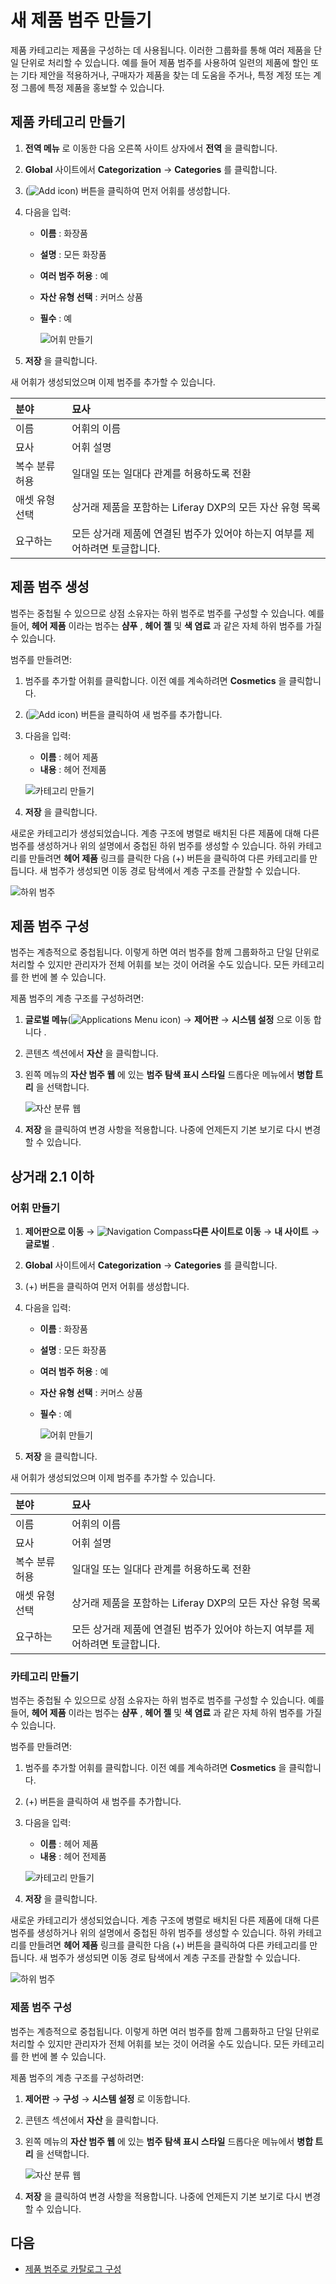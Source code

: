 # 새 제품 범주 만들기

제품 카테고리는 제품을 구성하는 데 사용됩니다. 이러한 그룹화를 통해 여러 제품을 단일 단위로 처리할 수 있습니다. 예를 들어 제품 범주를 사용하여 일련의 제품에 할인 또는 기타 제안을 적용하거나, 구매자가 제품을 찾는 데 도움을 주거나, 특정 계정 또는 계정 그룹에 특정 제품을 홍보할 수 있습니다.

## 제품 카테고리 만들기

1. **전역 메뉴** 로 이동한 다음 오른쪽 사이트 상자에서 **전역** 을 클릭합니다.
1. **Global** 사이트에서 **Categorization** → **Categories** 를 클릭합니다.
1. (![Add icon](../../../images/icon-add.png)) 버튼을 클릭하여 먼저 어휘를 생성합니다.
1. 다음을 입력:
    * **이름** : 화장품
    * **설명** : 모든 화장품
    * **여러 범주 허용** : 예
    * **자산 유형 선택** : 커머스 상품
    * **필수** : 예

        ![어휘 만들기](./creating-a-new-product-category/images/01.png)

1. **저장** 을 클릭합니다.

새 어휘가 생성되었으며 이제 범주를 추가할 수 있습니다.

| 분야       | 묘사                                          |
|:-------- |:------------------------------------------- |
| 이름       | 어휘의 이름                                      |
| 묘사       | 어휘 설명                                       |
| 복수 분류 허용 | 일대일 또는 일대다 관계를 허용하도록 전환                     |
| 애셋 유형 선택 | 상거래 제품을 포함하는 Liferay DXP의 모든 자산 유형 목록       |
| 요구하는     | 모든 상거래 제품에 연결된 범주가 있어야 하는지 여부를 제어하려면 토글합니다. |

## 제품 범주 생성

범주는 중첩될 수 있으므로 상점 소유자는 하위 범주로 범주를 구성할 수 있습니다. 예를 들어, **헤어 제품** 이라는 범주는 **샴푸** , **헤어 젤** 및 **색 염료** 과 같은 자체 하위 범주를 가질 수 있습니다.

범주를 만들려면:

1. 범주를 추가할 어휘를 클릭합니다. 이전 예를 계속하려면 **Cosmetics** 을 클릭합니다.
1. (![Add icon](../../../images/icon-add.png)) 버튼을 클릭하여 새 범주를 추가합니다.
1. 다음을 입력:
    * **이름** : 헤어 제품
    * **내용** : 헤어 전제품

    ![카테고리 만들기](./creating-a-new-product-category/images/02.png)

1. **저장** 을 클릭합니다.

새로운 카테고리가 생성되었습니다. 계층 구조에 병렬로 배치된 다른 제품에 대해 다른 범주를 생성하거나 위의 설명에서 중첩된 하위 범주를 생성할 수 있습니다. 하위 카테고리를 만들려면 **헤어 제품** 링크를 클릭한 다음 (+) 버튼을 클릭하여 다른 카테고리를 만듭니다. 새 범주가 생성되면 이동 경로 탐색에서 계층 구조를 관찰할 수 있습니다.

![하위 범주](./creating-a-new-product-category/images/03.png)

## 제품 범주 구성

범주는 계층적으로 중첩됩니다. 이렇게 하면 여러 범주를 함께 그룹화하고 단일 단위로 처리할 수 있지만 관리자가 전체 어휘를 보는 것이 어려울 수도 있습니다. 모든 카테고리를 한 번에 볼 수 있습니다.

제품 범주의 계층 구조를 구성하려면:

1. **글로벌 메뉴**(![Applications Menu icon](../../../images/icon-applications-menu.png)) → **제어판** → **시스템 설정** 으로 이동 합니다 .
1. 콘텐츠 섹션에서 **자산** 을 클릭합니다.
1. 왼쪽 메뉴의 **자산 범주 웹** 에 있는 **범주 탐색 표시 스타일** 드롭다운 메뉴에서 **병합 트리** 을 선택합니다.

    ![자산 분류 웹](./creating-a-new-product-category/images/04.png)

1. **저장** 을 클릭하여 변경 사항을 적용합니다. 나중에 언제든지 기본 보기로 다시 변경할 수 있습니다.

## 상거래 2.1 이하

### 어휘 만들기

1. **제어판으로 이동** → ![Navigation Compass](../../../images/icon-compass.png)**다른 사이트로 이동** → **내 사이트** → **글로벌** .
1. **Global** 사이트에서 **Categorization** → **Categories** 를 클릭합니다.
1. (+) 버튼을 클릭하여 먼저 어휘를 생성합니다.
1. 다음을 입력:
    * **이름** : 화장품
    * **설명** : 모든 화장품
    * **여러 범주 허용** : 예
    * **자산 유형 선택** : 커머스 상품
    * **필수** : 예

        ![어휘 만들기](./creating-a-new-product-category/images/01.png)

1. **저장** 을 클릭합니다.

새 어휘가 생성되었으며 이제 범주를 추가할 수 있습니다.

| 분야       | 묘사                                          |
|:-------- |:------------------------------------------- |
| 이름       | 어휘의 이름                                      |
| 묘사       | 어휘 설명                                       |
| 복수 분류 허용 | 일대일 또는 일대다 관계를 허용하도록 전환                     |
| 애셋 유형 선택 | 상거래 제품을 포함하는 Liferay DXP의 모든 자산 유형 목록       |
| 요구하는     | 모든 상거래 제품에 연결된 범주가 있어야 하는지 여부를 제어하려면 토글합니다. |

### 카테고리 만들기

범주는 중첩될 수 있으므로 상점 소유자는 하위 범주로 범주를 구성할 수 있습니다. 예를 들어, **헤어 제품** 이라는 범주는 **샴푸** , **헤어 젤** 및 **색 염료** 과 같은 자체 하위 범주를 가질 수 있습니다.

범주를 만들려면:

1. 범주를 추가할 어휘를 클릭합니다. 이전 예를 계속하려면 **Cosmetics** 을 클릭합니다.
1. (+) 버튼을 클릭하여 새 범주를 추가합니다.
1. 다음을 입력:
    * **이름** : 헤어 제품
    * **내용** : 헤어 전제품

    ![카테고리 만들기](./creating-a-new-product-category/images/02.png)

1. **저장** 을 클릭합니다.

새로운 카테고리가 생성되었습니다. 계층 구조에 병렬로 배치된 다른 제품에 대해 다른 범주를 생성하거나 위의 설명에서 중첩된 하위 범주를 생성할 수 있습니다. 하위 카테고리를 만들려면 **헤어 제품** 링크를 클릭한 다음 (+) 버튼을 클릭하여 다른 카테고리를 만듭니다. 새 범주가 생성되면 이동 경로 탐색에서 계층 구조를 관찰할 수 있습니다.

![하위 범주](./creating-a-new-product-category/images/03.png)

### 제품 범주 구성

범주는 계층적으로 중첩됩니다. 이렇게 하면 여러 범주를 함께 그룹화하고 단일 단위로 처리할 수 있지만 관리자가 전체 어휘를 보는 것이 어려울 수도 있습니다. 모든 카테고리를 한 번에 볼 수 있습니다.

제품 범주의 계층 구조를 구성하려면:

1. **제어판** → **구성** → **시스템 설정** 로 이동합니다.
1. 콘텐츠 섹션에서 **자산** 을 클릭합니다.
1. 왼쪽 메뉴의 **자산 범주 웹** 에 있는 **범주 탐색 표시 스타일** 드롭다운 메뉴에서 **병합 트리** 을 선택합니다.

    ![자산 분류 웹](./creating-a-new-product-category/images/04.png)

1. **저장** 을 클릭하여 변경 사항을 적용합니다. 나중에 언제든지 기본 보기로 다시 변경할 수 있습니다.

## 다음

* [제품 범주로 카탈로그 구성](./organizing-your-catalog-with-product-categories.md)
